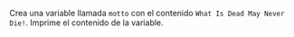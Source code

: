 
Crea una variable llamada `motto` con el contenido `What Is Dead May Never Die!`. Imprime el contenido de la variable.
